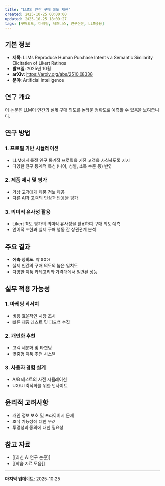 ```yaml
---
title: "LLM의 인간 구매 의도 재현"
created: 2025-10-25 00:00:00
updated: 2025-10-25 18:09:27
tags: [구매의도, 마케팅, 비즈니스, 연구논문, LLM응용]
---
```

## 기본 정보

- **제목**: LLMs Reproduce Human Purchase Intent via Semantic Similarity Elicitation of Likert Ratings
- **발표일**: 2025년 10월
- **arXiv**: <https://arxiv.org/abs/2510.08338>
- **분야**: Artificial Intelligence

## 연구 개요

이 논문은 LLM이 인간의 실제 구매 의도를 놀라운 정확도로 예측할 수 있음을 보여줍니다.

## 연구 방법

### 1. 프로필 기반 시뮬레이션

- LLM에게 특정 인구 통계적 프로필을 가진 고객을 사칭하도록 지시
- 다양한 인구 통계적 특성 (나이, 성별, 소득 수준 등) 반영

### 2. 제품 제시 및 평가

- 가상 고객에게 제품 정보 제공
- 다른 AI가 고객의 인상과 반응을 평가

### 3. 의미적 유사성 활용

- Likert 척도 평가의 의미적 유사성을 활용하여 구매 의도 예측
- 언어적 표현과 실제 구매 행동 간 상관관계 분석

## 주요 결과

- **예측 정확도**: 약 90%
- 실제 인간의 구매 의도와 높은 일치도
- 다양한 제품 카테고리와 가격대에서 일관된 성능

## 실무 적용 가능성

### 1. 마케팅 리서치

- 비용 효율적인 시장 조사
- 빠른 제품 테스트 및 피드백 수집

### 2. 개인화 추천

- 고객 세분화 및 타겟팅
- 맞춤형 제품 추천 시스템

### 3. 사용자 경험 설계

- A/B 테스트의 사전 시뮬레이션
- UX/UI 최적화를 위한 인사이트

## 윤리적 고려사항

- 개인 정보 보호 및 프라이버시 문제
- 조작 가능성에 대한 우려
- 투명성과 동의에 대한 필요성

## 참고 자료

- [[최신 AI 연구 논문]]
- [[학습 자료 모음]]

---

**마지막 업데이트**: 2025-10-25
